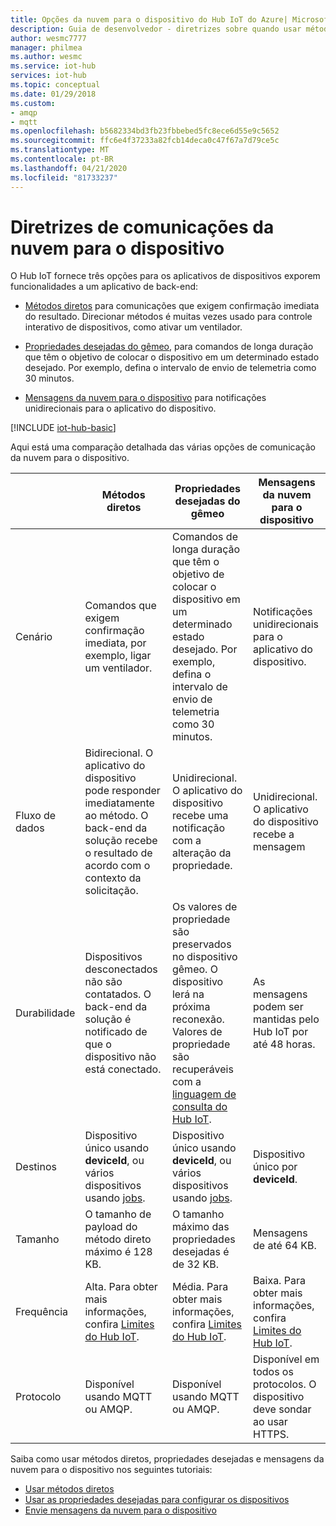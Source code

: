 ```yaml
---
title: Opções da nuvem para o dispositivo do Hub IoT do Azure| Microsoft Docs
description: Guia de desenvolvedor ‑ diretrizes sobre quando usar métodos diretos, propriedades desejadas do dispositivo gêmeo ou mensagens para comunicações da nuvem para o dispositivo.
author: wesmc7777
manager: philmea
ms.author: wesmc
ms.service: iot-hub
services: iot-hub
ms.topic: conceptual
ms.date: 01/29/2018
ms.custom:
- amqp
- mqtt
ms.openlocfilehash: b5682334bd3fb23fbbebed5fc8ece6d55e9c5652
ms.sourcegitcommit: ffc6e4f37233a82fcb14deca0c47f67a7d79ce5c
ms.translationtype: MT
ms.contentlocale: pt-BR
ms.lasthandoff: 04/21/2020
ms.locfileid: "81733237"
---
```

# <a name="cloud-to-device-communications-guidance"></a>Diretrizes de comunicações da nuvem para o dispositivo

O Hub IoT fornece três opções para os aplicativos de dispositivos exporem funcionalidades a um aplicativo de back-end:

* [Métodos diretos](iot-hub-devguide-direct-methods.md) para comunicações que exigem confirmação imediata do resultado. Direcionar métodos é muitas vezes usado para controle interativo de dispositivos, como ativar um ventilador.

* [Propriedades desejadas do gêmeo](iot-hub-devguide-device-twins.md), para comandos de longa duração que têm o objetivo de colocar o dispositivo em um determinado estado desejado. Por exemplo, defina o intervalo de envio de telemetria como 30 minutos.

* [Mensagens da nuvem para o dispositivo](iot-hub-devguide-messages-c2d.md) para notificações unidirecionais para o aplicativo do dispositivo.

[!INCLUDE [iot-hub-basic](../../includes/iot-hub-basic-whole.md)]

Aqui está uma comparação detalhada das várias opções de comunicação da nuvem para o dispositivo.

|  | Métodos diretos | Propriedades desejadas do gêmeo | Mensagens da nuvem para o dispositivo |
| ---- | ------- | ---------- | ---- |
| Cenário | Comandos que exigem confirmação imediata, por exemplo, ligar um ventilador. | Comandos de longa duração que têm o objetivo de colocar o dispositivo em um determinado estado desejado. Por exemplo, defina o intervalo de envio de telemetria como 30 minutos. | Notificações unidirecionais para o aplicativo do dispositivo. |
| Fluxo de dados | Bidirecional. O aplicativo do dispositivo pode responder imediatamente ao método. O back-end da solução recebe o resultado de acordo com o contexto da solicitação. | Unidirecional. O aplicativo do dispositivo recebe uma notificação com a alteração da propriedade. | Unidirecional. O aplicativo do dispositivo recebe a mensagem
| Durabilidade | Dispositivos desconectados não são contatados. O back-end da solução é notificado de que o dispositivo não está conectado. | Os valores de propriedade são preservados no dispositivo gêmeo. O dispositivo lerá na próxima reconexão. Valores de propriedade são recuperáveis com a [linguagem de consulta do Hub IoT](iot-hub-devguide-query-language.md). | As mensagens podem ser mantidas pelo Hub IoT por até 48 horas. |
| Destinos | Dispositivo único usando **deviceId**, ou vários dispositivos usando [jobs](iot-hub-devguide-jobs.md). | Dispositivo único usando **deviceId**, ou vários dispositivos usando [jobs](iot-hub-devguide-jobs.md). | Dispositivo único por **deviceId**. |
| Tamanho | O tamanho de payload do método direto máximo é 128 KB. | O tamanho máximo das propriedades desejadas é de 32 KB. | Mensagens de até 64 KB. |
| Frequência | Alta. Para obter mais informações, confira [Limites do Hub IoT](iot-hub-devguide-quotas-throttling.md). | Média. Para obter mais informações, confira [Limites do Hub IoT](iot-hub-devguide-quotas-throttling.md). | Baixa. Para obter mais informações, confira [Limites do Hub IoT](iot-hub-devguide-quotas-throttling.md). |
| Protocolo | Disponível usando MQTT ou AMQP. | Disponível usando MQTT ou AMQP. | Disponível em todos os protocolos. O dispositivo deve sondar ao usar HTTPS. |

Saiba como usar métodos diretos, propriedades desejadas e mensagens da nuvem para o dispositivo nos seguintes tutoriais:

* [Usar métodos diretos](quickstart-control-device-node.md)
* [Usar as propriedades desejadas para configurar os dispositivos](tutorial-device-twins.md) 
* [Envie mensagens da nuvem para o dispositivo](iot-hub-node-node-c2d.md)
